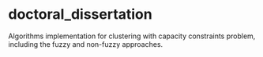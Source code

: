 # doctoral_dissertation
Algorithms implementation for clustering with capacity constraints problem, including the fuzzy and non-fuzzy approaches.
